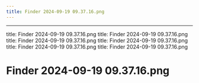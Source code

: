 ```yaml
---
title: Finder 2024-09-19 09.37.16.png
---
```


---

title: Finder 2024-09-19 09.37.16.png
title: Finder 2024-09-19 09.37.16.png
title: Finder 2024-09-19 09.37.16.png
title: Finder 2024-09-19 09.37.16.png
title: Finder 2024-09-19 09.37.16.png
title: Finder 2024-09-19 09.37.16.png

# Finder 2024-09-19 09.37.16.png

